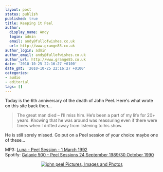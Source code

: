 ```yaml
---
layout: post
status: publish
published: true
title: Keeping it Peel
author:
  display_name: Andy
  login: admin
  email: andy@fullofwishes.co.uk
  url: http://www.grange85.co.uk
author_login: admin
author_email: andy@fullofwishes.co.uk
author_url: http://www.grange85.co.uk
date: '2010-10-25 22:16:27 +0100'
date_gmt: '2010-10-25 22:16:27 +0100'
categories:
- audio
- editorial
tags: []
---
```

<p>Today is the 6th anniversary of the death of John Peel. Here's what  wrote on this site back then...</p>
<blockquote><p>The great man died – I’ll miss him. He’s been a part of my life for 20+ years. Knowing that he was around was reassuring even if there were times when I drifted away from listening to his show.</p></blockquote>
<p>He is still sorely missed. Go put on a Peel session of your choice maybe one of these...</p>
<p>MP3: <a href="/2007/11/22/mp3-luna-slide-peel-session-1992/">Luna - Peel Session - 1 March 1992</a><br />
Spotify: <a href="http://open.spotify.com/user/grange85/playlist/5fVH9abJZPojBDh9AZOyZm">Galaxie 500 - Peel Sessions 24 September 1989/30 October 1990</a></p>
<div style="text-align:center;"><a href="http://photobucket.com/images/john%20peel" target="_blank"><img src="http://i7.photobucket.com/albums/y287/thewirewool/JohnPeel.jpg" border="0" alt="john peel Pictures, Images and Photos"/></a></div>
